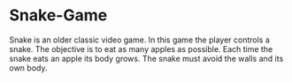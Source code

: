 # Snake-Game


Snake is an older classic video game. In this game the player controls a snake. The objective is to eat as many apples as possible. Each time the snake eats an apple its body grows. The snake must avoid the walls and its own body.
